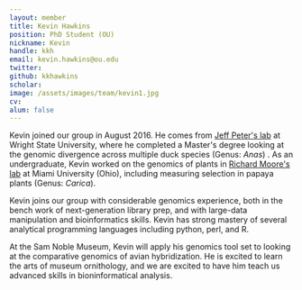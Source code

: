 ```yaml
---
layout: member
title: Kevin Hawkins
position: PhD Student (OU)
nickname: Kevin
handle: kkh
email: kevin.hawkins@ou.edu
twitter:
github: kkhawkins
scholar:
image: /assets/images/team/kevin1.jpg
cv: 
alum: false
---
```


Kevin joined our group in August 2016. He comes from [Jeff Peter's lab](http://people.wright.edu/jeffrey.peters) at Wright State University, where he completed a Master's degree looking at the genomic divergence across multiple duck species (Genus: *Anas*) . As an undergraduate, Kevin worked on the genomics of plants in [Richard Moore's lab](http://miamioh.edu/cas/academics/departments/biology/about/faculty/moore/index.html) at Miami University (Ohio), including measuring selection in papaya plants (Genus: *Carica*). 

Kevin joins our group with considerable genomics experience, both in the bench work of next-generation library prep, and with large-data manipulation and bioinformatics skills.  Kevin has strong mastery of several analytical programming languages including python, perl, and R.

At the Sam Noble Museum, Kevin will apply his genomics tool set to looking at the comparative genomics of avian hybridization. He is excited to learn the arts of museum ornithology, and we are excited to have him teach us advanced skills in bioninformatical analysis. 


